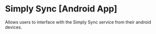 # Simply Sync [Android App]

Allows users to interface with the Simply Sync service from their android devices.